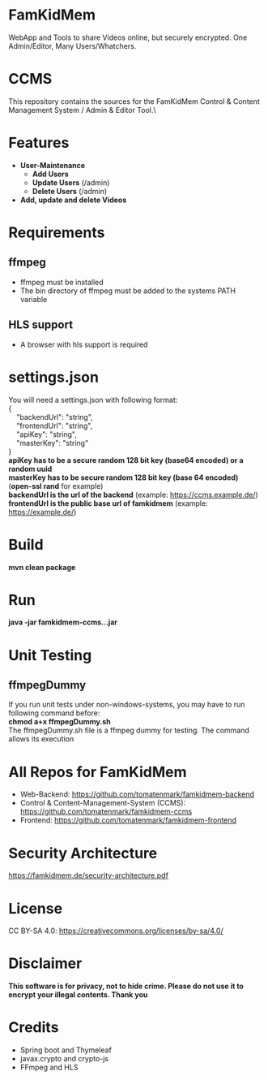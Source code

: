 # FamKidMem
WebApp and Tools to share Videos online, but securely encrypted. One Admin/Editor, Many Users/Whatchers.

# CCMS
This repository contains the sources for the FamKidMem Control & Content Management System / Admin & Editor Tool.\


# Features
* **User-Maintenance**
  * **Add Users**
  * **Update Users** (/admin)
  * **Delete Users** (/admin)
* **Add, update and delete Videos**

# Requirements
## ffmpeg
* ffmpeg must be installed
* The bin directory of ffmpeg must be added to the systems PATH variable

## HLS support
* A browser with hls support is required

# settings.json
You will need a settings.json with following format:\
{\
&nbsp;&nbsp;&nbsp;&nbsp;"backendUrl": "string",\
&nbsp;&nbsp;&nbsp;&nbsp;"frontendUrl": "string",\
&nbsp;&nbsp;&nbsp;&nbsp;"apiKey": "string",\
&nbsp;&nbsp;&nbsp;&nbsp;"masterKey": "string"\
}\
**apiKey has to be a secure random 128 bit key (base64 encoded) or a random uuid**\
**masterKey has to be secure random 128 bit key (base 64 encoded)** (**open-ssl rand** for example)\
**backendUrl is the url of the backend** (example: https://ccms.example.de/)
**frontendUrl is the public base url of famkidmem** (example: https://example.de/)

# Build
**mvn clean package**

# Run
**java -jar famkidmem-ccms...jar**

# Unit Testing
## ffmpegDummy
If you run unit tests under non-windows-systems, you may have to run following command before:\
**chmod a+x ffmpegDummy.sh**\
The ffmpegDummy.sh file is a ffmpeg dummy for testing. The command allows its execution

# All Repos for FamKidMem
* Web-Backend: https://github.com/tomatenmark/famkidmem-backend
* Control & Content-Management-System (CCMS): https://github.com/tomatenmark/famkidmem-ccms
* Frontend: https://github.com/tomatenmark/famkidmem-frontend

# Security Architecture
https://famkidmem.de/security-architecture.pdf

# License
CC BY-SA 4.0: https://creativecommons.org/licenses/by-sa/4.0/

# Disclaimer
**This software is for privacy, not to hide crime. Please do not use it to encrypt your illegal contents. Thank you**

# Credits
* Spring boot and Thymeleaf
* javax.crypto and crypto-js
* FFmpeg and HLS

